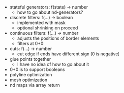 - stateful generators: f(state) -> number
    - how to go about nd-generators?
- discrete filters: f(...) -> boolean
    - implemented with mask
    - optional shrinking on proceed
- continuous filters: f(...) -> number
    - adjusts the positions of border elements
    - filters at 0+0
- cuts: f(...) -> number
    - cut edge if ends have different sign (0 is negative)
- glue points together
    - I have no idea of how to go about it
- 0+0 is to support booleans
- polyline optimization
- mesh optimization
- nd maps via array return
